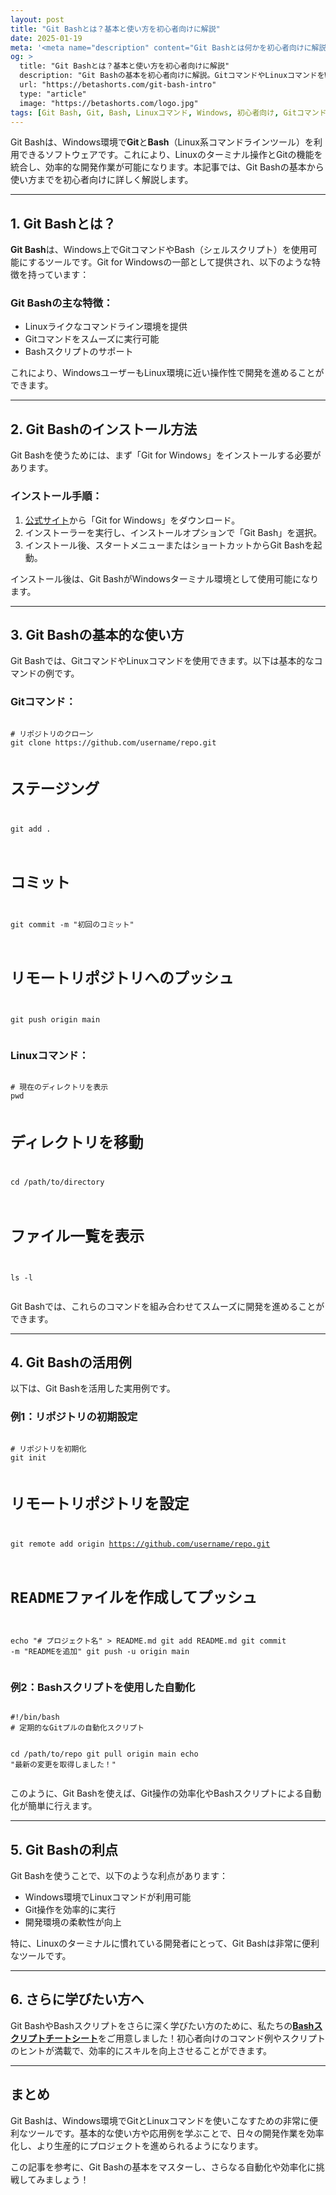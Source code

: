 ```yaml
---
layout: post
title: "Git Bashとは？基本と使い方を初心者向けに解説"
date: 2025-01-19
meta: '<meta name="description" content="Git Bashとは何かを初心者向けに解説。GitとLinuxコマンドをWindowsで活用するための基本的な使い方や特徴を学びましょう。"><meta name="keywords" content="Git Bash, Git Bashとは, Git, Windows, Bash, Linuxコマンド, 初心者向け, Gitコマンド"><meta name="author" content="Beta Shorts"><meta name="robots" content="index, follow"><link rel="canonical" href="https://betashorts.com/git-bash-intro">'
og: >
  title: "Git Bashとは？基本と使い方を初心者向けに解説"
  description: "Git Bashの基本を初心者向けに解説。GitコマンドやLinuxコマンドをWindows環境で活用する方法と便利な操作を学びましょう。"
  url: "https://betashorts.com/git-bash-intro"
  type: "article"
  image: "https://betashorts.com/logo.jpg"
tags: [Git Bash, Git, Bash, Linuxコマンド, Windows, 初心者向け, Gitコマンド, ターミナル]
---
```


<p>Git Bashは、Windows環境で<strong>Git</strong>と<strong>Bash</strong>（Linux系コマンドラインツール）を利用できるソフトウェアです。これにより、Linuxのターミナル操作とGitの機能を統合し、効率的な開発作業が可能になります。本記事では、Git Bashの基本から使い方までを初心者向けに詳しく解説します。</p>

---

<h2>1. Git Bashとは？</h2>
<p><strong>Git Bash</strong>は、Windows上でGitコマンドやBash（シェルスクリプト）を使用可能にするツールです。Git for Windowsの一部として提供され、以下のような特徴を持っています：</p>

<h3>Git Bashの主な特徴：</h3>
<ul>
  <li>Linuxライクなコマンドライン環境を提供</li>
  <li>Gitコマンドをスムーズに実行可能</li>
  <li>Bashスクリプトのサポート</li>
</ul>

<p>これにより、WindowsユーザーもLinux環境に近い操作性で開発を進めることができます。</p>

---

<h2>2. Git Bashのインストール方法</h2>
<p>Git Bashを使うためには、まず「Git for Windows」をインストールする必要があります。</p>

<h3>インストール手順：</h3>
<ol>
  <li><a href="https://git-scm.com/" target="_blank">公式サイト</a>から「Git for Windows」をダウンロード。</li>
  <li>インストーラーを実行し、インストールオプションで「Git Bash」を選択。</li>
  <li>インストール後、スタートメニューまたはショートカットからGit Bashを起動。</li>
</ol>

<p>インストール後は、Git BashがWindowsターミナル環境として使用可能になります。</p>

---

<h2>3. Git Bashの基本的な使い方</h2>
<p>Git Bashでは、GitコマンドやLinuxコマンドを使用できます。以下は基本的なコマンドの例です。</p>

<h3>Gitコマンド：</h3>
<pre><code>
# リポジトリのクローン
git clone https://github.com/username/repo.git

# ステージング
git add .

# コミット
git commit -m "初回のコミット"

# リモートリポジトリへのプッシュ
git push origin main
</code></pre>

<h3>Linuxコマンド：</h3>
<pre><code>
# 現在のディレクトリを表示
pwd

# ディレクトリを移動
cd /path/to/directory

# ファイル一覧を表示
ls -l
</code></pre>

<p>Git Bashでは、これらのコマンドを組み合わせてスムーズに開発を進めることができます。</p>

---

<h2>4. Git Bashの活用例</h2>
<p>以下は、Git Bashを活用した実用例です。</p>

<h3>例1：リポジトリの初期設定</h3>
<pre><code>
# リポジトリを初期化
git init

# リモートリポジトリを設定
git remote add origin https://github.com/username/repo.git

# READMEファイルを作成してプッシュ
echo "# プロジェクト名" > README.md
git add README.md
git commit -m "READMEを追加"
git push -u origin main
</code></pre>

<h3>例2：Bashスクリプトを使用した自動化</h3>
<pre><code>
#!/bin/bash
# 定期的なGitプルの自動化スクリプト

cd /path/to/repo
git pull origin main
echo "最新の変更を取得しました！"
</code></pre>

<p>このように、Git Bashを使えば、Git操作の効率化やBashスクリプトによる自動化が簡単に行えます。</p>

---

<h2>5. Git Bashの利点</h2>
<p>Git Bashを使うことで、以下のような利点があります：</p>
<ul>
  <li>Windows環境でLinuxコマンドが利用可能</li>
  <li>Git操作を効率的に実行</li>
  <li>開発環境の柔軟性が向上</li>
</ul>

<p>特に、Linuxのターミナルに慣れている開発者にとって、Git Bashは非常に便利なツールです。</p>

---

<h2>6. さらに学びたい方へ</h2>
<p>Git BashやBashスクリプトをさらに深く学びたい方のために、私たちの<a href="https://betashorts.gumroad.com/l/vvqikq" target="_blank"><strong>Bashスクリプトチートシート</strong></a>をご用意しました！初心者向けのコマンド例やスクリプトのヒントが満載で、効率的にスキルを向上させることができます。</p>

---

<h2>まとめ</h2>
<p>Git Bashは、Windows環境でGitとLinuxコマンドを使いこなすための非常に便利なツールです。基本的な使い方や応用例を学ぶことで、日々の開発作業を効率化し、より生産的にプロジェクトを進められるようになります。</p>
<p>この記事を参考に、Git Bashの基本をマスターし、さらなる自動化や効率化に挑戦してみましょう！</p>
